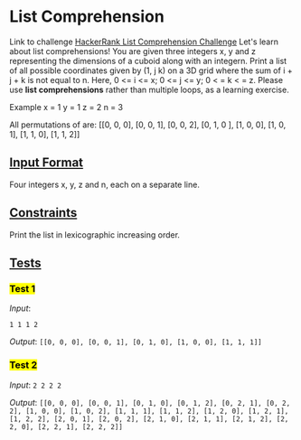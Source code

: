 # List Comprehension

Link to challenge [HackerRank List Comprehension Challenge](https://www.hackerrank.com/challenges/list-comprehensions/problem?isFullScreen=true)
Let's learn about list comprehensions! You are given three integers x, y and z representing the dimensions of a cuboid along with an integern. Print a list of all possible coordinates given by (1, j k) on a 3D grid where the sum of i + j + k is not equal to n. Here, 0 <= i <= x; 0 <= j <= y; 0 < = k < = z. Please use **list comprehensions** rather than multiple loops, as a learning exercise.

Example
x = 1
y = 1
z = 2
n = 3

All permutations of are:
[[0, 0, 0], [0, 0, 1], [0, 0, 2], [0, 1, 0 ], [1, 0, 0], [1, 0, 1], [1, 1, 0], [1, 1, 2]]

## **<u>Input Format</u>**

Four integers x, y, z and n, each on a separate line.

## **<u>Constraints</u>**

Print the list in lexicographic increasing order.

## **<u>Tests</u>**

### **<mark>Test 1</mark>**

_Input_:

`1
1
1
2`

_Output_:
`[[0, 0, 0], [0, 0, 1], [0, 1, 0], [1, 0, 0], [1, 1, 1]]`

### **<mark>Test 2</mark>**

_Input_:
`2
2
2
2`

_Output_:
`[[0, 0, 0], [0, 0, 1], [0, 1, 0], [0, 1, 2], [0, 2, 1], [0, 2, 2], [1, 0, 0], [1, 0, 2], [1, 1, 1], [1, 1, 2], [1, 2, 0], [1, 2, 1], [1, 2, 2], [2, 0, 1], [2, 0, 2], [2, 1, 0], [2, 1, 1], [2, 1, 2], [2, 2, 0], [2, 2, 1], [2, 2, 2]]`
